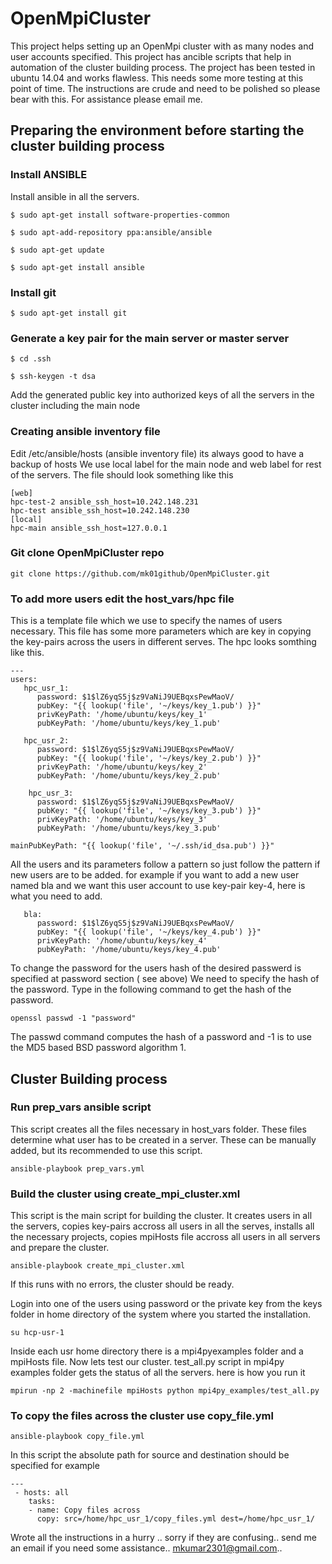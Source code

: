 # OpenMpiCluster

This project helps setting up an OpenMpi cluster with as many nodes and user accounts specified. This project has ancible scripts that help in automation of the cluster building process. The project has been tested in ubuntu 14.04 and works flawless. This needs some more testing at this point of time. The instructions are crude and need to be polished so please bear with this. For assistance please email me. 

## Preparing the environment before starting the cluster building process

### Install ANSIBLE 
Install ansible in all the servers.

    $ sudo apt-get install software-properties-common

    $ sudo apt-add-repository ppa:ansible/ansible			

    $ sudo apt-get update

    $ sudo apt-get install ansible

### Install git

    $ sudo apt-get install git

### Generate a key pair for the main server or master server

    $ cd .ssh

    $ ssh-keygen -t dsa

Add the generated public key into authorized keys of all the servers in the cluster including the main node

### Creating ansible inventory file
Edit /etc/ansible/hosts (ansible inventory file) its always good to have a backup of hosts
We use local label for the main node and web label for rest of the servers.
The file should look something like this

    [web]
    hpc-test-2 ansible_ssh_host=10.242.148.231
    hpc-test ansible_ssh_host=10.242.148.230
    [local]
    hpc-main ansible_ssh_host=127.0.0.1

### Git clone OpenMpiCluster repo
    git clone https://github.com/mk01github/OpenMpiCluster.git

### To add more users edit the host_vars/hpc file 
This is a template file which we use to specify the names of users necessary. This file has some more parameters which are key in copying the key-pairs across the users in different serves. The hpc looks somthing like this.

    ---
    users:
       hpc_usr_1:
          password: $1$lZ6yqS5j$z9VaNiJ9UEBqxsPewMaoV/
          pubKey: "{{ lookup('file', '~/keys/key_1.pub') }}"
          privKeyPath: '/home/ubuntu/keys/key_1'
          pubKeyPath: '/home/ubuntu/keys/key_1.pub'

       hpc_usr_2:
          password: $1$lZ6yqS5j$z9VaNiJ9UEBqxsPewMaoV/
          pubKey: "{{ lookup('file', '~/keys/key_2.pub') }}"
          privKeyPath: '/home/ubuntu/keys/key_2'
          pubKeyPath: '/home/ubuntu/keys/key_2.pub'

        hpc_usr_3:
          password: $1$lZ6yqS5j$z9VaNiJ9UEBqxsPewMaoV/
          pubKey: "{{ lookup('file', '~/keys/key_3.pub') }}"
          privKeyPath: '/home/ubuntu/keys/key_3'
          pubKeyPath: '/home/ubuntu/keys/key_3.pub'

    mainPubKeyPath: "{{ lookup('file', '~/.ssh/id_dsa.pub') }}"

All the users and its parameters follow a pattern so just follow the pattern if new users are to be added.
for example if you want to add a new user named bla and we want this user account to use key-pair key-4, here is what you need to add.

       bla:
          password: $1$lZ6yqS5j$z9VaNiJ9UEBqxsPewMaoV/
          pubKey: "{{ lookup('file', '~/keys/key_4.pub') }}"
          privKeyPath: '/home/ubuntu/keys/key_4'
          pubKeyPath: '/home/ubuntu/keys/key_4.pub'

To change the password for the users hash of the desired passwerd is specified at password section ( see above)
We need to specify the hash of the password. Type in the following command to get the hash of the password.

    openssl passwd -1 "password"

The passwd command computes the hash of a password and -1 is to use the MD5 based BSD password algorithm 1.
## Cluster Building process 

### Run prep_vars ansible script
This script creates all the files necessary in host_vars folder. These files determine what user has to be created in a server. These can be manually added, but its recommended to use this script.

    ansible-playbook prep_vars.yml

### Build the cluster using create_mpi_cluster.xml
This script is the main script for building the cluster. It creates users in all the servers, copies key-pairs accross all users in all the serves, installs all the necessary projects, copies mpiHosts file accross all users in all servers and prepare the cluster.

    ansible-playbook create_mpi_cluster.xml

If this runs with no errors, the cluster should be ready.

Login into one of the  users using password or the private key from the keys folder in home directory of the system where you started the installation.

    su hcp-usr-1
Inside each usr home directory there is a mpi4pyexamples folder and a mpiHosts file. Now lets test our cluster.
test_all.py script in mpi4py examples folder gets the status of all the servers. here is how you run it

    mpirun -np 2 -machinefile mpiHosts python mpi4py_examples/test_all.py
    
### To copy the files across the cluster use copy_file.yml 

    ansible-playbook copy_file.yml

In this script the absolute path for source and destination should be specified
for example

    ---
     - hosts: all
        tasks:
        - name: Copy files across
          copy: src=/home/hpc_usr_1/copy_files.yml dest=/home/hpc_usr_1/


   
Wrote all the instructions in a hurry .. sorry if they are confusing.. send me an email if you need some assistance.. mkumar2301@gmail.com.. 


